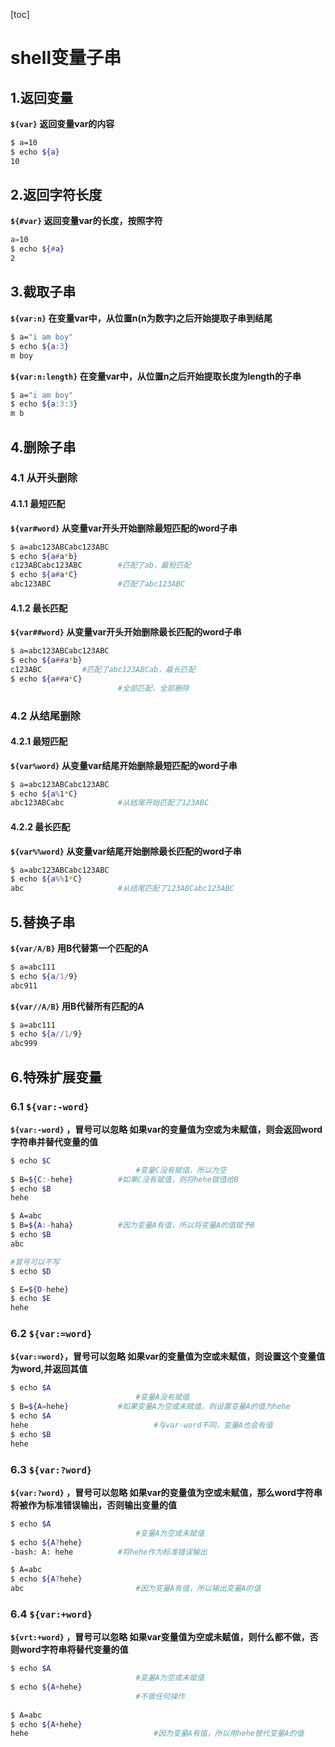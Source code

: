 [toc]



# shell变量子串

## 1.返回变量

**`${var}`	返回变量var的内容**

```sh
$ a=10
$ echo ${a}
10
```



## 2.返回字符长度

**`${#var}`	返回变量var的长度，按照字符**

```sh
a=10
$ echo ${#a}
2
```



## 3.截取子串

**`${var:n}`	在变量var中，从位置n(n为数字)之后开始提取子串到结尾**

```sh
$ a="i am boy"
$ echo ${a:3}
m boy
```



**`${var:n:length}`	在变量var中，从位置n之后开始提取长度为length的子串**

```sh
$ a="i am boy"
$ echo ${a:3:3}
m b
```





## 4.删除子串

### 4.1 从开头删除

#### 4.1.1 最短匹配

**`${var#word}`	从变量var开头开始删除最短匹配的word子串**

```sh
$ a=abc123ABCabc123ABC
$ echo ${a#a*b}
c123ABCabc123ABC		#匹配了ab，最短匹配
$ echo ${a#a*C}
abc123ABC				#匹配了abc123ABC
```



#### 4.1.2 最长匹配

**`${var##word}`	从变量var开头开始删除最长匹配的word子串**

```sh
$ a=abc123ABCabc123ABC
$ echo ${a##a*b}
c123ABC			#匹配了abc123ABCab，最长匹配
$ echo ${a##a*C}
						#全部匹配，全部删除
```



### 4.2 从结尾删除

#### 4.2.1 最短匹配

**`${var%word}`	从变量var结尾开始删除最短匹配的word子串**

```sh
$ a=abc123ABCabc123ABC
$ echo ${a%1*C}
abc123ABCabc			#从结尾开始匹配了123ABC
```





#### 4.2.2 最长匹配

**`${var%%word}`	从变量var结尾开始删除最长匹配的word子串**

```sh
$ a=abc123ABCabc123ABC
$ echo ${a%%1*C}
abc						#从结尾匹配了123ABCabc123ABC
```



## 5.替换子串

**`${var/A/B}`	用B代替第一个匹配的A**

```sh
$ a=abc111
$ echo ${a/1/9}
abc911		
```



**`${var//A/B}`	用B代替所有匹配的A**

```sh
$ a=abc111
$ echo ${a//1/9}
abc999
```



## 6.特殊扩展变量

### 6.1 `${var:-word}`

**`${var:-word}` ，冒号可以忽略	如果var的变量值为空或为未赋值，则会返回word字符串并替代变量的值**

```sh
$ echo $C
							#变量C没有赋值，所以为空
$ B=${C:-hehe}			#如果C没有赋值，则将hehe赋值给B
$ echo $B
hehe						

$ A=abc		
$ B=${A:-haha}			#因为变量A有值，所以将变量A的值赋予B
$ echo $B
abc

#冒号可以不写
$ echo $D

$ E=${D-hehe}
$ echo $E
hehe
```



### 6.2 `${var:=word}`

**`${var:=word}`，冒号可以忽略	如果var的变量值为空或未赋值，则设置这个变量值为word,并返回其值**		

```sh
$ echo $A
							#变量A没有赋值
$ B=${A=hehe}			#如果变量A为空或未赋值，则设置变量A的值为hehe
$ echo $A
hehe							#与var-word不同，变量A也会有值
$ echo $B
hehe
```



### 6.3 `${var:?word}`

**`${var:?word}` ，冒号可以忽略	如果var的变量值为空或未赋值，那么word字符串将被作为标准错误输出，否则输出变量的值**

```sh
$ echo $A		
							#变量A为空或未赋值
$ echo ${A?hehe}
-bash: A: hehe			#将hehe作为标准错误输出

$ A=abc
$ echo ${A?hehe}
abc							#因为变量A有值，所以输出变量A的值
```



### 6.4 `${var:+word}`

**`${vrt:+word}` ，冒号可以忽略	如果var变量值为空或未赋值，则什么都不做，否则word字符串将替代变量的值**

```sh
$ echo $A
							#变量A为空或未赋值
$ echo ${A+hehe}
							#不做任何操作
										
$ A=abc
$ echo ${A+hehe}	
hehe							#因为变量A有值，所以用hehe替代变量A的值
```

